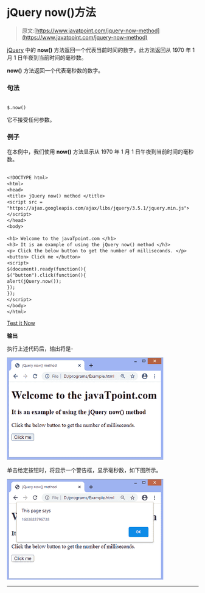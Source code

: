 # jQuery now()方法

> 原文:[https://www.javatpoint.com/jquery-now-method](https://www.javatpoint.com/jquery-now-method)

[jQuery](https://www.javatpoint.com/jquery-tutorial) 中的 **now()** 方法返回一个代表当前时间的数字。此方法返回从 1970 年 1 月 1 日午夜到当前时间的毫秒数。

**now()** 方法返回一个代表毫秒数的数字。

### 句法

```

$.now()

```

它不接受任何参数。

### 例子

在本例中，我们使用 **now()** 方法显示从 1970 年 1 月 1 日午夜到当前时间的毫秒数。

```

<!DOCTYPE html>
<html>
<head>
<title> jQuery now() method </title>
<script src = "https://ajax.googleapis.com/ajax/libs/jquery/3.5.1/jquery.min.js"> </script>
</head>
<body>

<h1> Welcome to the javaTpoint.com </h1>
<h3> It is an example of using the jQuery now() method </h3>
<p> Click the below button to get the number of milliseconds. </p>
<button> Click me </button>
<script>
$(document).ready(function(){
$("button").click(function(){
alert(jQuery.now());
});
});
</script>
</body>
</html>

```

[Test it Now](https://www.javatpoint.com/oprweb/test.jsp?filename=jquery-now-method1)

**输出**

执行上述代码后，输出将是-

![jQuery now() method](img/f3c95051601c7431096e5fd22c14c36b.png)

单击给定按钮时，将显示一个警告框，显示毫秒数，如下图所示。

![jQuery now() method](img/971f0257d4431c17f564a0046e440c33.png)

* * *